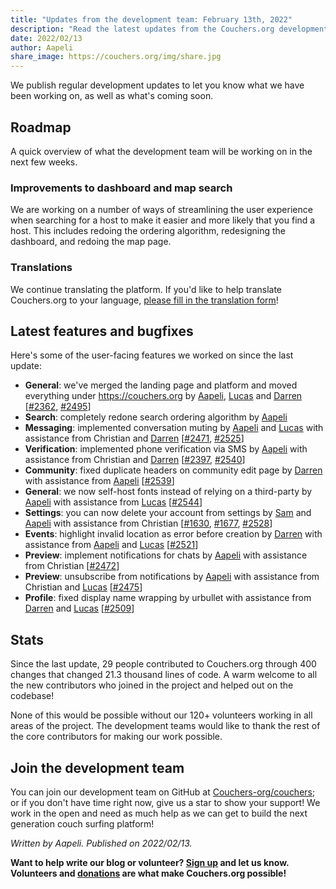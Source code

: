 ```yaml
---
title: "Updates from the development team: February 13th, 2022"
description: "Read the latest updates from the Couchers.org development team."
date: 2022/02/13
author: Aapeli
share_image: https://couchers.org/img/share.jpg
---
```


We publish regular development updates to let you know what we have been working on, as well as what's coming soon.

## Roadmap

A quick overview of what the development team will be working on in the next few weeks.

### Improvements to dashboard and map search

We are working on a number of ways of streamlining the user experience when searching for a host to make it easier and more likely that you find a host. This includes redoing the ordering algorithm, redesigning the dashboard, and redoing the map page.

### Translations

We continue translating the platform. If you'd like to help translate Couchers.org to your language, [please fill in the translation form](https://couchers.org/translation-form)!

## Latest features and bugfixes

Here's some of the user-facing features we worked on since the last update:

* **General**: we've merged the landing page and platform and moved everything under <https://couchers.org> by [Aapeli](https://couchers.org/user/aapeli), [Lucas](https://couchers.org/user/lucas) and [Darren](https://couchers.org/user/darren) [[#2362](https://github.com/Couchers-org/couchers/pull/2362), [#2495](https://github.com/Couchers-org/couchers/pull/2495)]
* **Search**: completely redone search ordering algorithm by [Aapeli](https://couchers.org/user/aapeli)
* **Messaging**: implemented conversation muting by [Aapeli](https://couchers.org/user/aapeli) and [Lucas](https://couchers.org/user/lucas) with assistance from Christian and [Darren](https://couchers.org/user/darren) [[#2471](https://github.com/Couchers-org/couchers/pull/2471), [#2525](https://github.com/Couchers-org/couchers/pull/2525)]
* **Verification**: implemented phone verification via SMS by [Aapeli](https://couchers.org/user/aapeli) with assistance from Christian and [Darren](https://couchers.org/user/darren) [[#2397](https://github.com/Couchers-org/couchers/pull/2397), [#2540](https://github.com/Couchers-org/couchers/pull/2540)]
* **Community**: fixed duplicate headers on community edit page by [Darren](https://couchers.org/user/darren) with assistance from [Aapeli](https://couchers.org/user/aapeli) [[#2539](https://github.com/Couchers-org/couchers/pull/2539)]
* **General**: we now self-host fonts instead of relying on a third-party by [Aapeli](https://couchers.org/user/aapeli) with assistance from [Lucas](https://couchers.org/user/lucas) [[#2544](https://github.com/Couchers-org/couchers/pull/2544)]
* **Settings**: you can now delete your account from settings by [Sam](https://couchers.org/user/samt) and [Aapeli](https://couchers.org/user/aapeli) with assistance from Christian [[#1630](https://github.com/Couchers-org/couchers/pull/1630), [#1677](https://github.com/Couchers-org/couchers/pull/1677), [#2528](https://github.com/Couchers-org/couchers/pull/2528)]
* **Events**: highlight invalid location as error before creation by [Darren](https://couchers.org/user/darren) with assistance from [Aapeli](https://couchers.org/user/aapeli) and [Lucas](https://couchers.org/user/lucas) [[#2521](https://github.com/Couchers-org/couchers/pull/2521)]
* **Preview**: implement notifications for chats by [Aapeli](https://couchers.org/user/aapeli) with assistance from Christian [[#2472](https://github.com/Couchers-org/couchers/pull/2472)]
* **Preview**: unsubscribe from notifications by [Aapeli](https://couchers.org/user/aapeli) with assistance from Christian and [Lucas](https://couchers.org/user/lucas) [[#2475](https://github.com/Couchers-org/couchers/pull/2475)]
* **Profile**: fixed display name wrapping by urbullet with assistance from [Darren](https://couchers.org/user/darren) and [Lucas](https://couchers.org/user/lucas) [[#2509](https://github.com/Couchers-org/couchers/pull/2509)]

## Stats

Since the last update, 29 people contributed to Couchers.org through 400 changes that changed 21.3 thousand lines of code. A warm welcome to all the new contributors who joined in the project and helped out on the codebase!

None of this would be possible without our 120+ volunteers working in all areas of the project. The development teams would like to thank the rest of the core contributors for making our work possible.

## Join the development team

You can join our development team on GitHub at [Couchers-org/couchers](https://github.com/couchers-org/couchers); or if you don't have time right now, give us a star to show your support! We work in the open and need as much help as we can get to build the next generation couch surfing platform!

*Written by Aapeli. Published on 2022/02/13.*

**Want to help write our blog or volunteer? [Sign up](/volunteer) and let us know. Volunteers and [donations](/donate) are what make Couchers.org possible!**
